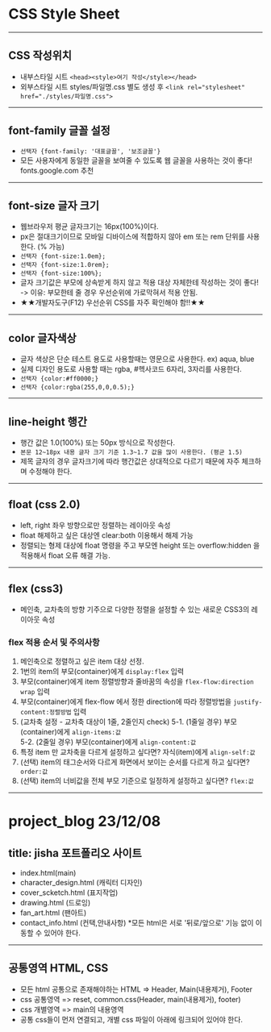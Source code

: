 # CSS Style Sheet
----
## CSS 작성위치
* 내부스타일 시트  `<head><style>여기 작성</style></head>`
* 외부스타일 시트 styles/파일명.css 별도 생성 후
    `<link rel="stylesheet" href="./styles/파일명.css">`
----
## font-family 글꼴 설정
* `선택자 {font-family: '대표글꼴', '보조글꼴'}`
* 모든 사용자에게 동일한 글꼴을 보여줄 수 있도록 웹 글꼴을 사용하는 것이 좋다! fonts.google.com 추천
----
## font-size 글자 크기
* 웹브라우저 평균 글자크기는 16px(100%)이다.
* px은 절대크기이므로 모바일 디바이스에 적합하지 않아 em 또는 rem 단위를 사용한다. (% 가능)
* `선택자 {font-size:1.0em};`
* `선택자 {font-size:1.0rem};`
* `선택자 {font-size:100%};`
* 글자 크기값은 부모에 상속받게 하지 않고 적용 대상 자체한테 작성하는 것이 좋다!
-> 이유: 부모한테 줄 경우 우선순위에 가로막혀서 적용 안됨.
* ★★개발자도구(F12) 우선순위 CSS를 자주 확인해야 함!!★★
----
## color 글자색상
* 글자 색상은 단순 테스트 용도로 사용할때는 영문으로 사용한다. ex) aqua, blue
* 실제 디자인 용도로 사용할 때는 rgba, #헥사코드 6자리, 3자리를 사용한다.
* `선택자 {color:#ff0000;}`
* `선택자 {color:rgba(255,0,0,0.5);}`
----
## line-height 행간
* 행간 값은 1.0(100%) 또는 50px 방식으로 작성한다.
* `본문 12~18px 내용 글자 크기 기준 1.3~1.7 값을 많이 사용한다. (평균 1.5)`
* 제목 글자의 경우 글자크기에 따라 행간값은 상대적으로 다르기 때문에 자주 체크하며 수정해야 한다.
---
## float (css 2.0)
* left, right 좌우 방향으로만 정렬하는 레이아웃 속성
* float 해제하고 싶은 대상엔 clear:both 이용해서 해제 가능
* 정렬되는 형제 대상에 float 명령을 주고 부모엔 height 또는 overflow:hidden 을 적용해서 float 오류 해결 가능.
---
## flex (css3)
* 메인축, 교차축의 방향 기주으로 다양한 정렬을 설정할 수 있는 새로운 CSS3의 레이아웃 속성
### flex 적용 순서 및 주의사항
1. 메인축으로 정렬하고 싶은 item 대상 선정.
2. 1번의 item의 부모(container)에게 `display:flex` 입력
3. 부모(container)에게 item 정렬방향과 줄바꿈의 속성을 `flex-flow:direction wrap` 입력
4. 부모(container)에게 flex-flow 에서 정한 direction에 따라 정렬방법을 `justify-content:정렬방법` 입력
5. (교차축 설정 - 교차축 대상이 1줄, 2줄인지 check)
5-1. (1줄일 경우) 부모(container)에게 `align-items:값`  
5-2. (2줄일 경우) 부모(container)에게 `align-content:값`
6. 특정 item 만 교차축을 다르게 설정하고 싶다면? 자식(item)에게 `align-self:값`
7. (선택) item의 태그순서와 다르게 화면에서 보이는 순서를 다르게 하고 싶다면? `order:값` 
8. (선택) item의 너비값을 전체 부모 기준으로 일정하게 설정하고 싶다면? `flex:값`
----
# project_blog 23/12/08
## title: jisha 포트폴리오 사이트
* index.html(main)
* character_design.html (캐릭터 디자인)
* cover_scketch.html (표지작업)
* drawing.html (드로잉)
* fan_art.html (팬아트)
* contact_info.html (컨택,안내사항)
*모든 html은 서로 '뒤로/앞으로' 기능 없이 이동할 수 있어야 한다.
----
## 공통영역 HTML, CSS
* 모든 html 공통으로 존재해야하는 HTML => Header, Main(내용제거), Footer
* css 공통영역 => reset, common.css(Header, main(내용제거), footer)
* css 개별영역 => main의 내용영역
* 공통 css들이 먼저 연결되고, 개별 css 파일이 아래에 링크되어 있어야 한다.
